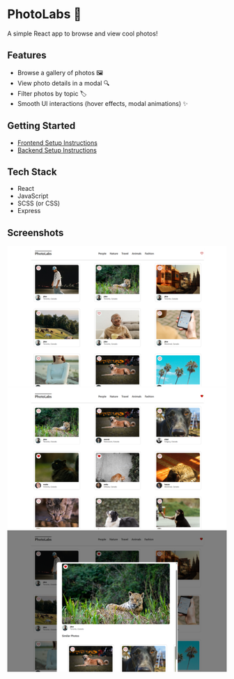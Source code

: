 # PhotoLabs 📸
A simple React app to browse and view cool photos!

## Features
* Browse a gallery of photos 🖼
* View photo details in a modal 🔍
* Filter photos by topic 🏷
* Smooth UI interactions (hover effects, modal animations) ✨

## Getting Started
* [Frontend Setup Instructions](/frontend/)
* [Backend Setup Instructions](/backend/)

## Tech Stack
* React
* JavaScript
* SCSS (or CSS)
* Express

## Screenshots
!["Main page"](https://github.com/vikkisupurrbe/photolabs/blob/main/docs/main_page.png?raw=true)\
!["Topic List"](https://github.com/vikkisupurrbe/photolabs/blob/main/docs/topic_list.png?raw=true)\
!["Modal"](https://github.com/vikkisupurrbe/photolabs/blob/main/docs/modal_similar_photos.png?raw=true)
